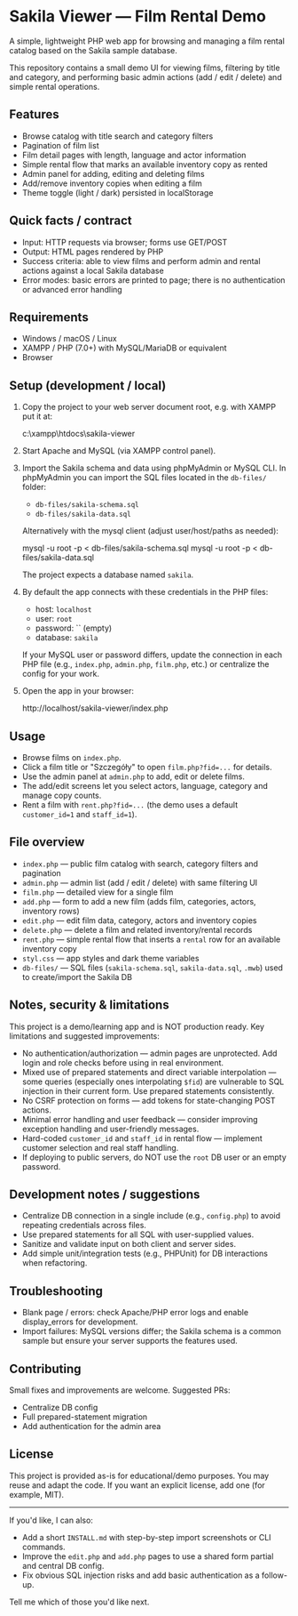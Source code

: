 # Sakila Viewer — Film Rental Demo

A simple, lightweight PHP web app for browsing and managing a film rental catalog based on the Sakila sample database.

This repository contains a small demo UI for viewing films, filtering by title and category, and performing basic admin actions (add / edit / delete) and simple rental operations.

## Features

- Browse catalog with title search and category filters
- Pagination of film list
- Film detail pages with length, language and actor information
- Simple rental flow that marks an available inventory copy as rented
- Admin panel for adding, editing and deleting films
- Add/remove inventory copies when editing a film
- Theme toggle (light / dark) persisted in localStorage

## Quick facts / contract

- Input: HTTP requests via browser; forms use GET/POST
- Output: HTML pages rendered by PHP
- Success criteria: able to view films and perform admin and rental actions against a local Sakila database
- Error modes: basic errors are printed to page; there is no authentication or advanced error handling

## Requirements

- Windows / macOS / Linux
- XAMPP / PHP (7.0+) with MySQL/MariaDB or equivalent
- Browser

## Setup (development / local)

1. Copy the project to your web server document root, e.g. with XAMPP put it at:

   c:\xampp\htdocs\sakila-viewer

2. Start Apache and MySQL (via XAMPP control panel).

3. Import the Sakila schema and data using phpMyAdmin or MySQL CLI. In phpMyAdmin you can import the SQL files located in the `db-files/` folder:

   - `db-files/sakila-schema.sql`
   - `db-files/sakila-data.sql`

   Alternatively with the mysql client (adjust user/host/paths as needed):

   mysql -u root -p < db-files/sakila-schema.sql
   mysql -u root -p < db-files/sakila-data.sql

   The project expects a database named `sakila`.

4. By default the app connects with these credentials in the PHP files:

   - host: `localhost`
   - user: `root`
   - password: `` (empty)
   - database: `sakila`

   If your MySQL user or password differs, update the connection in each PHP file (e.g., `index.php`, `admin.php`, `film.php`, etc.) or centralize the config for your work.

5. Open the app in your browser:

   http://localhost/sakila-viewer/index.php

## Usage

- Browse films on `index.php`.
- Click a film title or "Szczegóły" to open `film.php?fid=...` for details.
- Use the admin panel at `admin.php` to add, edit or delete films.
- The add/edit screens let you select actors, language, category and manage copy counts.
- Rent a film with `rent.php?fid=...` (the demo uses a default `customer_id=1` and `staff_id=1`).

## File overview

- `index.php` — public film catalog with search, category filters and pagination
- `admin.php` — admin list (add / edit / delete) with same filtering UI
- `film.php` — detailed view for a single film
- `add.php` — form to add a new film (adds film, categories, actors, inventory rows)
- `edit.php` — edit film data, category, actors and inventory copies
- `delete.php` — delete a film and related inventory/rental records
- `rent.php` — simple rental flow that inserts a `rental` row for an available inventory copy
- `styl.css` — app styles and dark theme variables
- `db-files/` — SQL files (`sakila-schema.sql`, `sakila-data.sql`, `.mwb`) used to create/import the Sakila DB

## Notes, security & limitations

This project is a demo/learning app and is NOT production ready. Key limitations and suggested improvements:

- No authentication/authorization — admin pages are unprotected. Add login and role checks before using in real environment.
- Mixed use of prepared statements and direct variable interpolation — some queries (especially ones interpolating `$fid`) are vulnerable to SQL injection in their current form. Use prepared statements consistently.
- No CSRF protection on forms — add tokens for state-changing POST actions.
- Minimal error handling and user feedback — consider improving exception handling and user-friendly messages.
- Hard-coded `customer_id` and `staff_id` in rental flow — implement customer selection and real staff handling.
- If deploying to public servers, do NOT use the `root` DB user or an empty password.

## Development notes / suggestions

- Centralize DB connection in a single include (e.g., `config.php`) to avoid repeating credentials across files.
- Use prepared statements for all SQL with user-supplied values.
- Sanitize and validate input on both client and server sides.
- Add simple unit/integration tests (e.g., PHPUnit) for DB interactions when refactoring.

## Troubleshooting

- Blank page / errors: check Apache/PHP error logs and enable display_errors for development.
- Import failures: MySQL versions differ; the Sakila schema is a common sample but ensure your server supports the features used.

## Contributing

Small fixes and improvements are welcome. Suggested PRs:

- Centralize DB config
- Full prepared-statement migration
- Add authentication for the admin area

## License

This project is provided as-is for educational/demo purposes. You may reuse and adapt the code. If you want an explicit license, add one (for example, MIT).

---

If you'd like, I can also:

- Add a short `INSTALL.md` with step-by-step import screenshots or CLI commands.
- Improve the `edit.php` and `add.php` pages to use a shared form partial and central DB config.
- Fix obvious SQL injection risks and add basic authentication as a follow-up.

Tell me which of those you'd like next.

